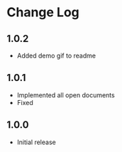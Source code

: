 # Change Log

## 1.0.2

- Added demo gif to readme

## 1.0.1

- Implemented all open documents
- Fixed 

## 1.0.0

- Initial release
